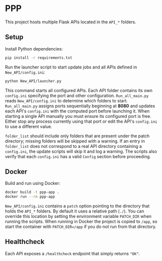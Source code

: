 # PPP

This project hosts multiple Flask APIs located in the `API_*` folders.

## Setup

Install Python dependencies:

```bash
pip install -r requirements.txt
```

Run the launcher script to start update jobs and all APIs defined in `New_API/config.ini`:

```bash
python New_API/launcher.py
```
This command starts all configured APIs.
Each API folder contains its own `config.ini` specifying the port and other configuration. `Run_all_main.py` reads `New_API/config.ini` to determine which folders to start.
`Run_all_main.py` assigns ports sequentially beginning at **8080** and updates each API's `config.ini` with the computed port before launching it. When starting a single API manually you must ensure its configured port is free. Either stop any process currently using that port or edit the API's `config.ini` to use a different value.

`folder_list` should include only folders that are present under the patch directory; missing folders will be skipped with a warning.
If an entry in `folder_list` does not correspond to a real API directory containing a `config.ini`, the update scripts will skip it and log a warning. The scripts also verify that each `config.ini` has a valid `Config` section before proceeding.

## Docker

Build and run using Docker:

```bash
docker build -t ppp-app .
docker run --rm ppp-app
```

`New_API/config.ini` contains a `patch` option pointing to the directory that
holds the `API_*` folders. By default it uses a relative path (`./`). You can
override this location by setting the environment variable `PATCH_DIR` when
running the scripts. When running in Docker the project is copied to `/app`, so
start the container with `PATCH_DIR=/app` if you do not run from that directory.

## Healthcheck

Each API exposes a `/healthcheck` endpoint that simply returns `"OK"`.
